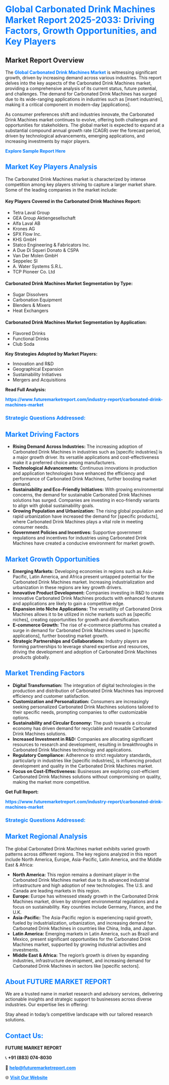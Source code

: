 <h1 style="color: #007BFF;">Global Carbonated Drink Machines Market Report 2025-2033: Driving Factors, Growth Opportunities, and Key Players</h1>

<section id="overview">
<h2>Market Report Overview</h2>
<p>The <a href="https://www.futuremarketreport.com/industry-report/carbonated-drink-machines-market" style="color: #007BFF; text-decoration: none;"><strong>Global Carbonated Drink Machines Market</strong></a> is witnessing significant growth, driven by increasing demand across various industries. This report delves into the key aspects of the Carbonated Drink Machines market, providing a comprehensive analysis of its current status, future potential, and challenges. The demand for Carbonated Drink Machines has surged due to its wide-ranging applications in industries such as [insert industries], making it a critical component in modern-day [applications].</p>
<p>As consumer preferences shift and industries innovate, the Carbonated Drink Machines market continues to evolve, offering both challenges and opportunities for stakeholders. The global market is expected to expand at a substantial compound annual growth rate (CAGR) over the forecast period, driven by technological advancements, emerging applications, and increasing investments by major players.</p>
</section>

<section id="overview">
<p><a href="https://www.futuremarketreport.com/request-sample/reportId=88330" style="color: #007BFF; text-decoration: none;"><strong>Explore Sample Report Here</strong></a></p>
</section>

<section id="key-players">
<h2 style="color: #007BFF;">Market Key Players Analysis</h2>
<p>The Carbonated Drink Machines market is characterized by intense competition among key players striving to capture a larger market share. Some of the leading companies in the market include:</p>
<h4>Key Players Covered in the Carbonated Drink Machines Report:</h4>
<ul><li>Tetra Laval Group</li><li>GEA Group Aktiengesellschaft</li><li>Alfa Laval AB</li><li>Krones AG</li><li>SPX Flow Inc.</li><li>KHS GmbH</li><li>Statco Engineering &amp; Fabricators Inc.</li><li>A Due Di Squeri Donato &amp; CSPA</li><li>Van Der Molen GmbH</li><li>Seppelec Sl</li><li>A. Water Systems S.R.L.</li><li>TCP Pioneer Co. Ltd</li></ul>
<h4>Carbonated Drink Machines Market Segmentation by Type:</h4>
<ul><li>Sugar Dissolvers</li><li>Carbonation Equipment</li><li>Blenders &amp; Mixers</li><li>Heat Exchangers</li></ul>

<h4>Carbonated Drink Machines Market Segmentation by Application:</h4>
<ul><li>Flavored Drinks</li><li>Functional Drinks</li><li>Club Soda</li></ul>
<p><strong>Key Strategies Adopted by Market Players:</strong></p>
<ul>
<li>Innovation and R&D</li>
<li>Geographical Expansion</li>
<li>Sustainability Initiatives</li>
<li>Mergers and Acquisitions</li>
</ul>
</section>

<section>
<p><strong>Read Full Analysis: </strong></p><a href="https://www.futuremarketreport.com/industry-report/carbonated-drink-machines-market" style="color: #007BFF; text-decoration: none;"><strong>https://www.futuremarketreport.com/industry-report/carbonated-drink-machines-market</strong></a>
<h3 style="color: #007BFF;">Strategic Questions Addressed:</h3>
</section>

<section id="driving-factors">
<h2 style="color: #007BFF;">Market Driving Factors</h2>
<ul>
<li><strong>Rising Demand Across Industries:</strong> The increasing adoption of Carbonated Drink Machines in industries such as [specific industries] is a major growth driver. Its versatile applications and cost-effectiveness make it a preferred choice among manufacturers.</li>
<li><strong>Technological Advancements:</strong> Continuous innovations in production and application technologies have enhanced the efficiency and performance of Carbonated Drink Machines, further boosting market demand.</li>
<li><strong>Sustainability and Eco-Friendly Initiatives:</strong> With growing environmental concerns, the demand for sustainable Carbonated Drink Machines solutions has surged. Companies are investing in eco-friendly variants to align with global sustainability goals.</li>
<li><strong>Growing Population and Urbanization:</strong> The rising global population and rapid urbanization have increased the demand for [specific products], where Carbonated Drink Machines plays a vital role in meeting consumer needs.</li>
<li><strong>Government Policies and Incentives:</strong> Supportive government regulations and incentives for industries using Carbonated Drink Machines have created a conducive environment for market growth.</li>
</ul>
</section>

<section id="growth-opportunities">
<h2 style="color: #007BFF;">Market Growth Opportunities</h2>
<ul>
<li><strong>Emerging Markets:</strong> Developing economies in regions such as Asia-Pacific, Latin America, and Africa present untapped potential for the Carbonated Drink Machines market. Increasing industrialization and urbanization in these regions are key growth drivers.</li>
<li><strong>Innovative Product Development:</strong> Companies investing in R&D to create innovative Carbonated Drink Machines products with enhanced features and applications are likely to gain a competitive edge.</li>
<li><strong>Expansion into Niche Applications:</strong> The versatility of Carbonated Drink Machines allows it to be utilized in niche markets such as [specific niches], creating opportunities for growth and diversification.</li>
<li><strong>E-commerce Growth:</strong> The rise of e-commerce platforms has created a surge in demand for Carbonated Drink Machines used in [specific applications], further boosting market growth.</li>
<li><strong>Strategic Partnerships and Collaborations:</strong> Industry players are forming partnerships to leverage shared expertise and resources, driving the development and adoption of Carbonated Drink Machines products globally.</li>
</ul>
</section>

<section id="trending-factors">
<h2 style="color: #007BFF;">Market Trending Factors</h2>
<ul>
<li><strong>Digital Transformation:</strong> The integration of digital technologies in the production and distribution of Carbonated Drink Machines has improved efficiency and customer satisfaction.</li>
<li><strong>Customization and Personalization:</strong> Consumers are increasingly seeking personalized Carbonated Drink Machines solutions tailored to their specific needs, prompting companies to offer customizable options.</li>
<li><strong>Sustainability and Circular Economy:</strong> The push towards a circular economy has driven demand for recyclable and reusable Carbonated Drink Machines solutions.</li>
<li><strong>Increased Investment in R&D:</strong> Companies are allocating significant resources to research and development, resulting in breakthroughs in Carbonated Drink Machines technology and applications.</li>
<li><strong>Regulatory Compliance:</strong> Adherence to strict regulatory standards, particularly in industries like [specific industries], is influencing product development and quality in the Carbonated Drink Machines market.</li>
<li><strong>Focus on Cost-Effectiveness:</strong> Businesses are exploring cost-efficient Carbonated Drink Machines solutions without compromising on quality, making the market more competitive.</li>
</ul>
</section>

<section>
<p><strong>Get Full Report: </strong></p><a href="https://www.futuremarketreport.com/industry-report/carbonated-drink-machines-market" style="color: #007BFF; text-decoration: none;"><strong>https://www.futuremarketreport.com/industry-report/carbonated-drink-machines-market</strong></a>
<h3 style="color: #007BFF;">Strategic Questions Addressed:</h3>
</section>


<section id="regional-analysis">
<h2 style="color: #007BFF;">Market Regional Analysis</h2>
<p>The global Carbonated Drink Machines market exhibits varied growth patterns across different regions. The key regions analyzed in this report include North America, Europe, Asia-Pacific, Latin America, and the Middle East & Africa:</p>
<ul>
<li><strong>North America:</strong> This region remains a dominant player in the Carbonated Drink Machines market due to its advanced industrial infrastructure and high adoption of new technologies. The U.S. and Canada are leading markets in this region.</li>
<li><strong>Europe:</strong> Europe has witnessed steady growth in the Carbonated Drink Machines market, driven by stringent environmental regulations and a focus on sustainability. Key countries include Germany, France, and the U.K.</li>
<li><strong>Asia-Pacific:</strong> The Asia-Pacific region is experiencing rapid growth, fueled by industrialization, urbanization, and increasing demand for Carbonated Drink Machines in countries like China, India, and Japan.</li>
<li><strong>Latin America:</strong> Emerging markets in Latin America, such as Brazil and Mexico, present significant opportunities for the Carbonated Drink Machines market, supported by growing industrial activities and investments.</li>
<li><strong>Middle East & Africa:</strong> The region’s growth is driven by expanding industries, infrastructure development, and increasing demand for Carbonated Drink Machines in sectors like [specific sectors].</li>
</ul>
</section>

<footer>
<h2 style="color: #007BFF;">About FUTURE MARKET REPORT</h2>
<p>We are a trusted name in market research and advisory services, delivering actionable insights and strategic support to businesses across diverse industries. Our expertise lies in offering:</p>

<p>Stay ahead in today’s competitive landscape with our tailored research solutions.</p>

<h2 style="color: #007BFF;">Contact Us:</h2>
<p><strong>FUTURE MARKET REPORT</strong></p>
<p>📞 <strong>+91 (883) 074-8030</strong></p>
<p>📧 <strong><a href="mailto:help@futuremarketreport.com" style="color: #007BFF;">help@futuremarketreport.com</a></strong></p>
<p>🌐 <strong><a href="https://www.futuremarketreport.com/" style="color: #007BFF;">Visit Our Website</a></strong></p>
</footer>